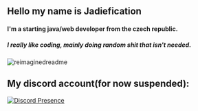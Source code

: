 ## Hello my name is Jadiefication

#### I'm a starting java/web developer from the czech republic.
##### I really like coding, mainly doing random shit that isn't needed.

<img src="https://myreadme.vercel.app/api/embed/Jadiefication?panels=userstatistics,toprepositories,toplanguages,commitgraph" alt="reimaginedreadme" />


## My discord account(for now suspended):

[![Discord Presence](https://lanyard.cnrad.dev/api/475671622087344128)](https://discord.com/users/475671622087344128)

<!---
Jadiefication/Jadiefication is a ✨ special ✨ repository because its `README.md` (this file) appears on your GitHub profile.
You can click the Preview link to take a look at your changes.
--->

